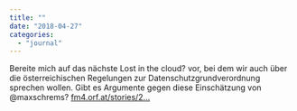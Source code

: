 ```yaml
---
title: ""
date: "2018-04-27"
categories: 
  - "journal"
---
```


Bereite mich auf das nächste Lost in the cloud? vor, bei dem wir auch über die österreichischen Regelungen zur Datenschutzgrundverordnung sprechen wollen. Gibt es Argumente gegen diese Einschätzung von @maxschrems? [fm4.orf.at/stories/2...](http://fm4.orf.at/stories/2909448/)
